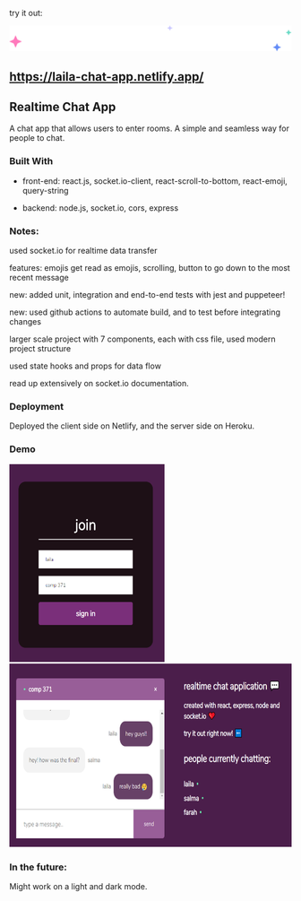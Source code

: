 try it out:

<img src="images/sparkles.svg" data-canonical-src="images/sparkles.png"/>

## https://laila-chat-app.netlify.app/


## Realtime Chat App

A chat app that allows users to enter rooms. A simple and seamless way for people to chat.

### Built With

* front-end: react.js, socket.io-client, react-scroll-to-bottom, react-emoji, query-string

* backend: node.js, socket.io, cors, express

### Notes:

used socket.io for realtime data transfer

features: emojis get read as emojis, scrolling, button to go down to the most recent message

new: added unit, integration and end-to-end tests with jest and puppeteer!

new: used github actions to automate build, and to test before integrating changes

larger scale project with 7 components, each with css file, used modern project structure

used state hooks and props for data flow

read up extensively on socket.io documentation.

### Deployment

Deployed the client side on Netlify, and the server side on Heroku.

### Demo

<img src="images/join.png" data-canonical-src="images/join.png" width="277" height="353" />      <img src="images/chat%20room.png" data-canonical-src="images/chat%20room.png" width="667" height="327" />


### In the future:
Might work on a light and dark mode.
